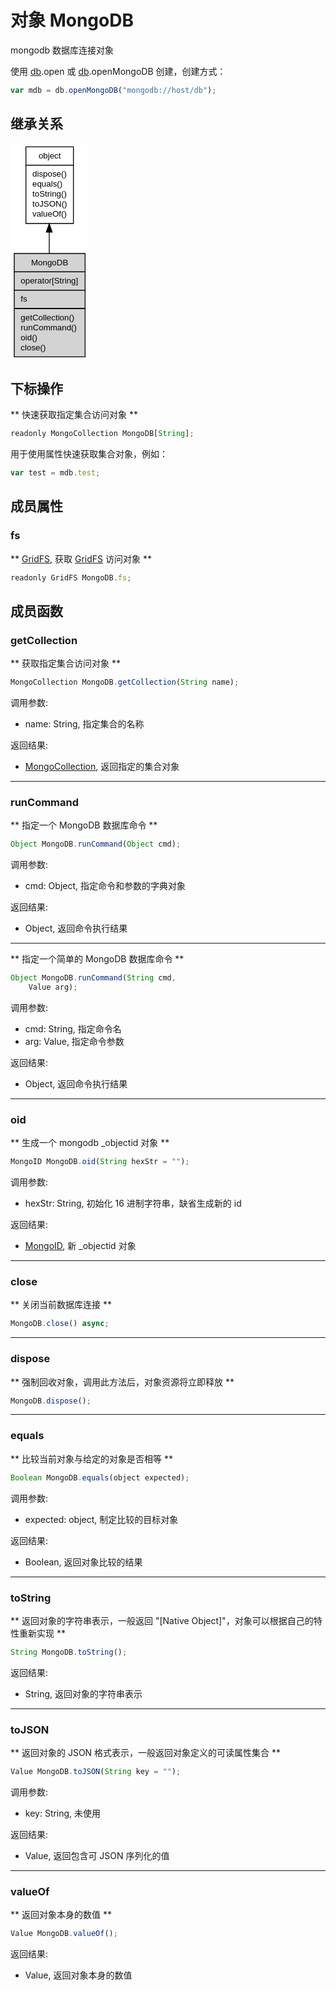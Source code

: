 # 对象 MongoDB
mongodb 数据库连接对象

使用 [db](../../module/ifs/db.md).open 或 [db](../../module/ifs/db.md).openMongoDB 创建，创建方式：

```JavaScript
var mdb = db.openMongoDB("mongodb://host/db");
```

## 继承关系
<div class="inherits"><svg width="93pt" height="260pt" viewBox="0.00 0.00 93.00 260.00" xmlns="http://www.w3.org/2000/svg" xmlns:xlink="http://www.w3.org/1999/xlink">
<g id="graph0" class="graph" transform="scale(1 1) rotate(0) translate(4 256)">
<title>%0</title>
<polygon fill="#ffffff" stroke="transparent" points="-4,4 -4,-256 89,-256 89,4 -4,4"/>
<!-- object -->
<g id="node1" class="node">
<title>object</title>
<g id="a_node1"><a xlink:href="object.md" xlink:title="object">
<polygon fill="#ffffff" stroke="transparent" points="14,-160 14,-252 71,-252 71,-160 14,-160"/>
<polygon fill="none" stroke="#000000" points="14.5,-230 14.5,-252 71.5,-252 71.5,-230 14.5,-230"/>
<text text-anchor="start" x="29.6625" y="-238" font-family="Helvetica,sans-Serif" font-size="10.00" fill="#000000">object</text>
<polygon fill="none" stroke="#000000" points="14.5,-160 14.5,-230 71.5,-230 71.5,-160 14.5,-160"/>
<text text-anchor="start" x="19.5" y="-216" font-family="Helvetica,sans-Serif" font-size="10.00" fill="#000000"> dispose()</text>
<text text-anchor="start" x="19.5" y="-204" font-family="Helvetica,sans-Serif" font-size="10.00" fill="#000000"> equals()</text>
<text text-anchor="start" x="19.5" y="-192" font-family="Helvetica,sans-Serif" font-size="10.00" fill="#000000"> toString()</text>
<text text-anchor="start" x="19.5" y="-180" font-family="Helvetica,sans-Serif" font-size="10.00" fill="#000000"> toJSON()</text>
<text text-anchor="start" x="19.5" y="-168" font-family="Helvetica,sans-Serif" font-size="10.00" fill="#000000"> valueOf()</text>
</a>
</g>
</g>
<!-- MongoDB -->
<g id="node2" class="node">
<title>MongoDB</title>
<g id="a_node2"><a xlink:title="MongoDB">
<polygon fill="#d3d3d3" stroke="transparent" points="0,0 0,-124 85,-124 85,0 0,0"/>
<polygon fill="none" stroke="#000000" points=".5,-102 .5,-124 85.5,-124 85.5,-102 .5,-102"/>
<text text-anchor="start" x="20.7735" y="-110" font-family="Helvetica,sans-Serif" font-size="10.00" fill="#000000">MongoDB</text>
<polygon fill="none" stroke="#000000" points=".5,-80 .5,-102 85.5,-102 85.5,-80 .5,-80"/>
<text text-anchor="start" x="5.5" y="-88" font-family="Helvetica,sans-Serif" font-size="10.00" fill="#000000"> operator[String]</text>
<polygon fill="none" stroke="#000000" points=".5,-58 .5,-80 85.5,-80 85.5,-58 .5,-58"/>
<text text-anchor="start" x="5.5" y="-66" font-family="Helvetica,sans-Serif" font-size="10.00" fill="#000000"> fs</text>
<polygon fill="none" stroke="#000000" points=".5,0 .5,-58 85.5,-58 85.5,0 .5,0"/>
<text text-anchor="start" x="5.5" y="-44" font-family="Helvetica,sans-Serif" font-size="10.00" fill="#000000"> getCollection()</text>
<text text-anchor="start" x="5.5" y="-32" font-family="Helvetica,sans-Serif" font-size="10.00" fill="#000000"> runCommand()</text>
<text text-anchor="start" x="5.5" y="-20" font-family="Helvetica,sans-Serif" font-size="10.00" fill="#000000"> oid()</text>
<text text-anchor="start" x="5.5" y="-8" font-family="Helvetica,sans-Serif" font-size="10.00" fill="#000000"> close()</text>
</a>
</g>
</g>
<!-- object&#45;&gt;MongoDB -->
<g id="edge1" class="edge">
<title>object-&gt;MongoDB</title>
<path fill="none" stroke="#000000" d="M42.5,-149.5933C42.5,-141.2054 42.5,-132.521 42.5,-124.0256"/>
<polygon fill="#000000" stroke="#000000" points="39.0001,-149.6448 42.5,-159.6449 46.0001,-149.6449 39.0001,-149.6448"/>
</g>
</g>
</svg></div>

## 下标操作
        
** 快速获取指定集合访问对象 **

```JavaScript
readonly MongoCollection MongoDB[String];
```

用于使用属性快速获取集合对象，例如：

```JavaScript
var test = mdb.test;
```

## 成员属性
        
### fs
** [GridFS](GridFS.md), 获取 [GridFS](GridFS.md) 访问对象 **

```JavaScript
readonly GridFS MongoDB.fs;
```

## 成员函数
        
### getCollection
** 获取指定集合访问对象 **

```JavaScript
MongoCollection MongoDB.getCollection(String name);
```

调用参数:
* name: String, 指定集合的名称

返回结果:
* [MongoCollection](MongoCollection.md), 返回指定的集合对象

--------------------------
### runCommand
** 指定一个 MongoDB 数据库命令 **

```JavaScript
Object MongoDB.runCommand(Object cmd);
```

调用参数:
* cmd: Object, 指定命令和参数的字典对象

返回结果:
* Object, 返回命令执行结果

--------------------------
** 指定一个简单的 MongoDB 数据库命令 **

```JavaScript
Object MongoDB.runCommand(String cmd,
    Value arg);
```

调用参数:
* cmd: String, 指定命令名
* arg: Value, 指定命令参数

返回结果:
* Object, 返回命令执行结果

--------------------------
### oid
** 生成一个 mongodb _objectid 对象 **

```JavaScript
MongoID MongoDB.oid(String hexStr = "");
```

调用参数:
* hexStr: String, 初始化 16 进制字符串，缺省生成新的 id

返回结果:
* [MongoID](MongoID.md), 新 _objectid 对象

--------------------------
### close
** 关闭当前数据库连接 **

```JavaScript
MongoDB.close() async;
```

--------------------------
### dispose
** 强制回收对象，调用此方法后，对象资源将立即释放 **

```JavaScript
MongoDB.dispose();
```

--------------------------
### equals
** 比较当前对象与给定的对象是否相等 **

```JavaScript
Boolean MongoDB.equals(object expected);
```

调用参数:
* expected: object, 制定比较的目标对象

返回结果:
* Boolean, 返回对象比较的结果

--------------------------
### toString
** 返回对象的字符串表示，一般返回 "[Native Object]"，对象可以根据自己的特性重新实现 **

```JavaScript
String MongoDB.toString();
```

返回结果:
* String, 返回对象的字符串表示

--------------------------
### toJSON
** 返回对象的 JSON 格式表示，一般返回对象定义的可读属性集合 **

```JavaScript
Value MongoDB.toJSON(String key = "");
```

调用参数:
* key: String, 未使用

返回结果:
* Value, 返回包含可 JSON 序列化的值

--------------------------
### valueOf
** 返回对象本身的数值 **

```JavaScript
Value MongoDB.valueOf();
```

返回结果:
* Value, 返回对象本身的数值

